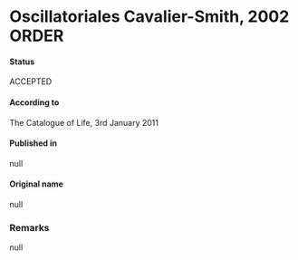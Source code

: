 Oscillatoriales Cavalier-Smith, 2002 ORDER
=======

#### Status
ACCEPTED

#### According to
The Catalogue of Life, 3rd January 2011

#### Published in
null

#### Original name
null

### Remarks
null